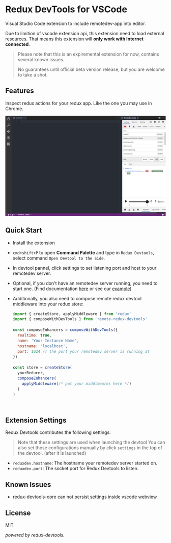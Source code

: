 # Redux DevTools for VSCode

Visual Studio Code extension to include remotedev-app into editor.

Due to limition of vscode extension api, this extension need to load external resources. That means this extension will **only work with Internet connected**.

> Please note that this is an expiremental extension for now, contains several known issues.
>
> No guarantees until official beta version release, but you are welcome to take a shot.

## Features

Inspect redux actions for your redux app. Like the one you may use in Chrome.

![Feature](assets/demo.png)

## Quick Start

* Install the extension

* `cmd+shift+P` to open **Command Palette** and type in `Redux Devtools`, select command `Open Devtool to the Side`.

* In devtool pannel, click settings to set listening port and host to your remotedev server.

* Optional, if you don't have an remotedev server running, you need to start one. (Find documentation [here](https://github.com/reduxjs/redux-devtools/tree/master/packages/redux-devtools-cli) or see our [example](/example/simple-redux))

* Additionally, you also need to compose remote redux devtool middleware into your redux store:

  ```javascript
  import { createStore, applyMiddleware } from 'redux'
  import { composeWithDevTools } from 'remote-redux-devtools'

  const composeEnhancers = composeWithDevTools({
    realtime: true,
    name: 'Your Instance Name',
    hostname: 'localhost',
    port: 1024 // the port your remotedev server is running at
  })

  const store = createStore(
    yourReducer,
    composeEnhancers(
      applyMiddleware(/* put your middlewares here */)
    )
  )
  ```

  ​

## Extension Settings

Redux Devtools contributes the following settings:

> Note that these settings are used when launching the devtool
> You can also set those configurations manually by click `settings` in the top of the devtool. (after it is launched)

* `reduxdev.hostname`: The hostname your remotedev server started on.
* `reduxdev.port`: The socket port for Redux Devtools to listen.

## Known Issues

* redux-devtools-core can not persist settings inside vscode webview

## License
MIT

*powered by redux-devtools.*
